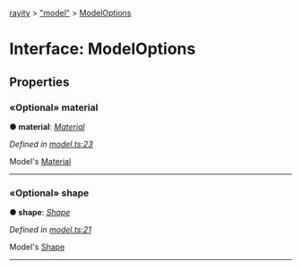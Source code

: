 [rayity](../README.md) > ["model"](../modules/_model_.md) > [ModelOptions](../interfaces/_model_.modeloptions.md)



# Interface: ModelOptions


## Properties
<a id="material"></a>

### «Optional» material

**●  material**:  *[Material](_material_.material.md)* 

*Defined in [model.ts:23](https://github.com/gribbet/rayity/blob/master/src/model.ts#L23)*



Model's [Material](_material_.material.md)




___

<a id="shape"></a>

### «Optional» shape

**●  shape**:  *[Shape](_shape_.shape.md)* 

*Defined in [model.ts:21](https://github.com/gribbet/rayity/blob/master/src/model.ts#L21)*



Model's [Shape](_shape_.shape.md)




___


